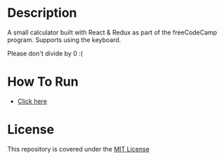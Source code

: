 # Description
A small calculator built with React & Redux as part of the freeCodeCamp program. Supports using the keyboard.

Please don't divide by 0 :(

# How To Run
* [Click here](https://ncaron.github.io/react-calculator/)

# License
This repository is covered under the [MIT License](LICENSE)
